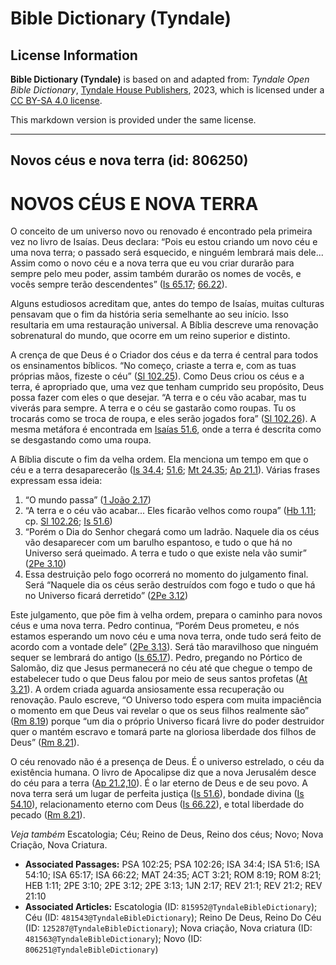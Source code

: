 # Bible Dictionary (Tyndale)

## License Information

**Bible Dictionary (Tyndale)** is based on and adapted from: _Tyndale Open Bible Dictionary_, [Tyndale House Publishers](https://tyndaleopenresources.com/), 2023, which is licensed under a [CC BY-SA 4.0 license](https://creativecommons.org/licenses/by-sa/4.0/legalcode.en).

This markdown version is provided under the same license.



--------------------------------

## Novos céus e nova terra (id: 806250)

NOVOS CÉUS E NOVA TERRA
=======================

O conceito de um universo novo ou renovado é encontrado pela primeira vez no livro de Isaías. Deus declara: “Pois eu estou criando um novo céu e uma nova terra; o passado será esquecido, e ninguém lembrará mais dele... Assim como o novo céu e a nova terra que eu vou criar durarão para sempre pelo meu poder, assim também durarão os nomes de vocês, e vocês sempre terão descendentes” ([Is 65\.17](https://ref.ly/Isa65:17); [66\.22](https://ref.ly/Isa66:22)).

Alguns estudiosos acreditam que, antes do tempo de Isaías, muitas culturas pensavam que o fim da história seria semelhante ao seu início. Isso resultaria em uma restauração universal. A Bíblia descreve uma renovação sobrenatural do mundo, que ocorre em um reino superior e distinto.

A crença de que Deus é o Criador dos céus e da terra é central para todos os ensinamentos bíblicos. “No começo, criaste a terra e, com as tuas próprias mãos, fizeste o céu” ([Sl 102\.25](https://ref.ly/Ps102:25)). Como Deus criou os céus e a terra, é apropriado que, uma vez que tenham cumprido seu propósito, Deus possa fazer com eles o que desejar. “A terra e o céu vão acabar, mas tu viverás para sempre. A terra e o céu se gastarão como roupas. Tu os trocarás como se troca de roupa, e eles serão jogados fora” ([Sl 102\.26](https://ref.ly/Ps102:26)). A mesma metáfora é encontrada em [Isaías 51\.6](https://ref.ly/Isa51:6), onde a terra é descrita como se desgastando como uma roupa.

A Bíblia discute o fim da velha ordem. Ela menciona um tempo em que o céu e a terra desaparecerão ([Is 34\.4](https://ref.ly/Isa34:4); [51\.6](https://ref.ly/Isa51:6); [Mt 24\.35](https://ref.ly/Matt24:35); [Ap 21\.1](https://ref.ly/Rev21:1)). Várias frases expressam essa ideia:

1. “O mundo passa” ([1 João 2\.17](https://ref.ly/1John2:17))
2. “A terra e o céu vão acabar... Eles ficarão velhos como roupa” ([Hb 1\.11](https://ref.ly/Heb1:11); cp. [Sl 102\.26](https://ref.ly/Ps102:26); [Is 51\.6](https://ref.ly/Isa51:6))
3. “Porém o Dia do Senhor chegará como um ladrão. Naquele dia os céus vão desaparecer com um barulho espantoso, e tudo o que há no Universo será queimado. A terra e tudo o que existe nela vão sumir” ([2Pe 3\.10](https://ref.ly/2Pet3:10))
4. Essa destruição pelo fogo ocorrerá no momento do julgamento final. Será “Naquele dia os céus serão destruídos com fogo e tudo o que há no Universo ficará derretido” ([2Pe 3\.12](https://ref.ly/2Pet3:12))

Este julgamento, que põe fim à velha ordem, prepara o caminho para novos céus e uma nova terra. Pedro continua, “Porém Deus prometeu, e nós estamos esperando um novo céu e uma nova terra, onde tudo será feito de acordo com a vontade dele” ([2Pe 3\.13](https://ref.ly/2Pet3:13)). Será tão maravilhoso que ninguém sequer se lembrará do antigo ([Is 65\.17](https://ref.ly/Isa65:17)). Pedro, pregando no Pórtico de Salomão, diz que Jesus permanecerá no céu até que chegue o tempo de estabelecer tudo o que Deus falou por meio de seus santos profetas ([At 3\.21](https://ref.ly/Acts3:21)). A ordem criada aguarda ansiosamente essa recuperação ou renovação. Paulo escreve, “O Universo todo espera com muita impaciência o momento em que Deus vai revelar o que os seus filhos realmente são” ([Rm 8\.19](https://ref.ly/Rom8:19)) porque “um dia o próprio Universo ficará livre do poder destruidor quer o mantém escravo e tomará parte na gloriosa liberdade dos filhos de Deus” ([Rm 8\.21](https://ref.ly/Rom8:21)).

O céu renovado não é a presença de Deus. É o universo estrelado, o céu da existência humana. O livro de Apocalipse diz que a nova Jerusalém desce do céu para a terra ([Ap 21\.2,10](https://ref.ly/Rev21:2,Rev21:10)). É o lar eterno de Deus e de seu povo. A nova terra será um lugar de perfeita justiça ([Is 51\.6](https://ref.ly/Isa51:6)), bondade divina ([Is 54\.10](https://ref.ly/Isa54:10)), relacionamento eterno com Deus ([Is 66\.22](https://ref.ly/Isa66:22)), e total liberdade do pecado ([Rm 8\.21](https://ref.ly/Rom8:21)).

*Veja também* Escatologia; Céu; Reino de Deus, Reino dos céus; Novo; Nova Criação, Nova Criatura.

* **Associated Passages:** PSA 102:25; PSA 102:26; ISA 34:4; ISA 51:6; ISA 54:10; ISA 65:17; ISA 66:22; MAT 24:35; ACT 3:21; ROM 8:19; ROM 8:21; HEB 1:11; 2PE 3:10; 2PE 3:12; 2PE 3:13; 1JN 2:17; REV 21:1; REV 21:2; REV 21:10
* **Associated Articles:** Escatologia (ID: `815952@TyndaleBibleDictionary`); Céu (ID: `481543@TyndaleBibleDictionary`); Reino De Deus, Reino Do Céu (ID: `125287@TyndaleBibleDictionary`); Nova criação, Nova criatura (ID: `481563@TyndaleBibleDictionary`); Novo (ID: `806251@TyndaleBibleDictionary`)

